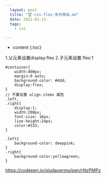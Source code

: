 ```yaml
---
  layout: post
  tilte: "🏆-css-flex-多列等高.md"
  date: 2021-01-11-
  tags: 
    - css

---
```



* content
{:toc}


1.父元素设置display:flex
2.子元素设置 flex:1

```
#container{
	width:400px;
	margin:0 auto;
	background-color: #ddd;
	display:flex;
}
// 不要设置 align-items 属性
.left,
.right{
	display:1;
	width:200px;
	font-size: 16px;
	line-height:24px;
	color:#333;
}

.left{
	background-color: deeppink;
}
.right{
	background-color:yellowgreen;
}
```
https://codepen.io/qiudaoermu/pen/rNzPMPz
